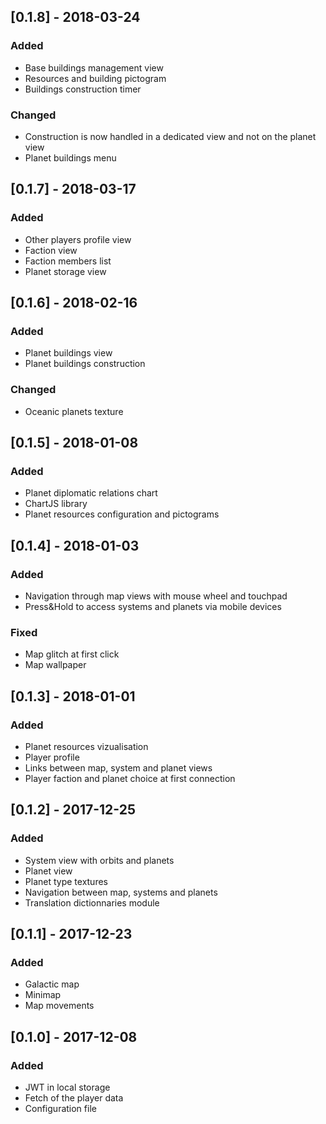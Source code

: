 ## [0.1.8] - 2018-03-24
### Added
- Base buildings management view
- Resources and building pictogram
- Buildings construction timer

### Changed
- Construction is now handled in a dedicated view and not on the planet view
- Planet buildings menu

## [0.1.7] - 2018-03-17
### Added
- Other players profile view
- Faction view
- Faction members list
- Planet storage view

## [0.1.6] - 2018-02-16
### Added
- Planet buildings view
- Planet buildings construction

### Changed
- Oceanic planets texture

## [0.1.5] - 2018-01-08
### Added
- Planet diplomatic relations chart
- ChartJS library
- Planet resources configuration and pictograms

## [0.1.4] - 2018-01-03
### Added
- Navigation through map views with mouse wheel and touchpad
- Press&Hold to access systems and planets via mobile devices

### Fixed
- Map glitch at first click
- Map wallpaper

## [0.1.3] - 2018-01-01
### Added
- Planet resources vizualisation
- Player profile
- Links between map, system and planet views
- Player faction and planet choice at first connection

## [0.1.2] - 2017-12-25
### Added
- System view with orbits and planets
- Planet view
- Planet type textures
- Navigation between map, systems and planets
- Translation dictionnaries module

## [0.1.1] - 2017-12-23
### Added
- Galactic map
- Minimap
- Map movements

## [0.1.0] - 2017-12-08
### Added
- JWT in local storage
- Fetch of the player data
- Configuration file
